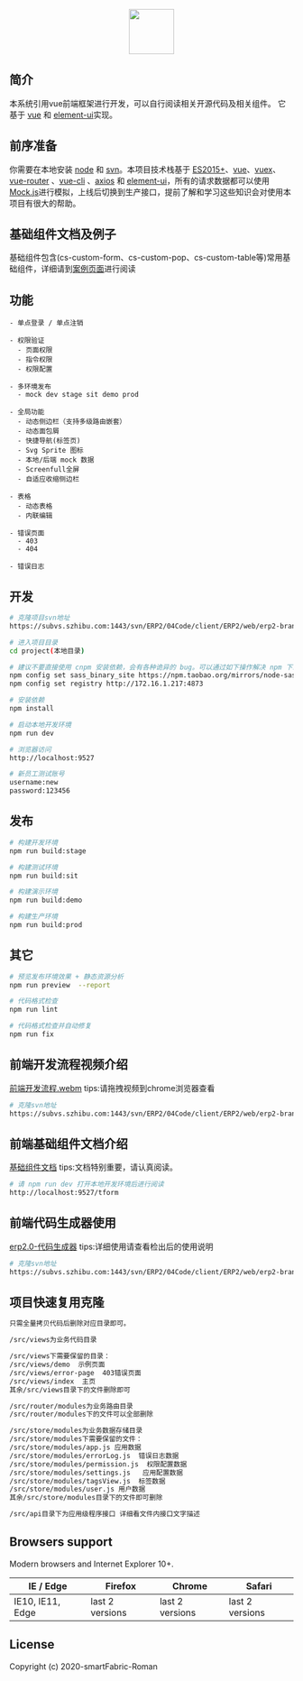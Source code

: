 <p align="center">
  <img width="80" src="https://dev-erp.szhibu.com/static/other/image/user.gif">
</p>


## 简介

本系统引用vue前端框架进行开发，可以自行阅读相关开源代码及相关组件。 它基于 [vue](https://github.com/vuejs/vue) 和 [element-ui](https://github.com/ElemeFE/element)实现。

## 前序准备

你需要在本地安装 [node](http://nodejs.org/) 和 [svn](https://www.visualsvn.com/visualsvn/download/tortoisesvn/)。本项目技术栈基于 [ES2015+](http://es6.ruanyifeng.com/)、[vue](https://cn.vuejs.org/index.html)、[vuex](https://vuex.vuejs.org/zh-cn/)、[vue-router](https://router.vuejs.org/zh-cn/) 、[vue-cli](https://github.com/vuejs/vue-cli) 、[axios](https://github.com/axios/axios) 和 [element-ui](https://github.com/ElemeFE/element)，所有的请求数据都可以使用[Mock.js](https://github.com/nuysoft/Mock)进行模拟，上线后切换到生产接口，提前了解和学习这些知识会对使用本项目有很大的帮助。

## 基础组件文档及例子

基础组件包含(cs-custom-form、cs-custom-pop、cs-custom-table等)常用基础组件，详细请到[案例页面](http://localhost:9527/tform)进行阅读

## 功能

```
- 单点登录 / 单点注销

- 权限验证
  - 页面权限
  - 指令权限
  - 权限配置

- 多环境发布
  - mock dev stage sit demo prod

- 全局功能
  - 动态侧边栏（支持多级路由嵌套）
  - 动态面包屑
  - 快捷导航(标签页)
  - Svg Sprite 图标
  - 本地/后端 mock 数据
  - Screenfull全屏
  - 自适应收缩侧边栏

- 表格
  - 动态表格
  - 内联编辑

- 错误页面
  - 403
  - 404

- 错误日志
```

## 开发

```bash
# 克隆项目svn地址
https://subvs.szhibu.com:1443/svn/ERP2/04Code/client/ERP2/web/erp2-branches/erp2-学习分支

# 进入项目目录
cd project(本地目录)

# 建议不要直接使用 cnpm 安装依赖，会有各种诡异的 bug。可以通过如下操作解决 npm 下载速度慢的问题
npm config set sass_binary_site https://npm.taobao.org/mirrors/node-sass/
npm config set registry http://172.16.1.217:4873

# 安装依赖
npm install

# 启动本地开发环境
npm run dev

# 浏览器访问
http://localhost:9527

# 新员工测试账号
username:new
password:123456
```

## 发布

```bash
# 构建开发环境
npm run build:stage

# 构建测试环境
npm run build:sit

# 构建演示环境
npm run build:demo

# 构建生产环境
npm run build:prod
```

## 其它

```bash
# 预览发布环境效果 + 静态资源分析
npm run preview  --report

# 代码格式检查
npm run lint

# 代码格式检查并自动修复
npm run fix
```

## 前端开发流程视频介绍
[前端开发流程.webm](https://subvs.szhibu.com:1443/svn/ERP2/04Code/client/ERP2/web/erp2-branches/erp2-前端开发流程) 
tips:请拖拽视频到chrome浏览器查看

```bash
# 克隆svn地址
https://subvs.szhibu.com:1443/svn/ERP2/04Code/client/ERP2/web/erp2-branches/erp2-前端开发流程
```

## 前端基础组件文档介绍
[基础组件文档](http://localhost:9527/tform) 
tips:文档特别重要，请认真阅读。

```bash
# 请 npm run dev 打开本地开发环境后进行阅读
http://localhost:9527/tform
```

## 前端代码生成器使用
[erp2.0-代码生成器](https://subvs.szhibu.com:1443/svn/ERP2/04Code/client/ERP2/web/erp2-branches/erp2-代码生成器) 
tips:详细使用请查看检出后的使用说明
```bash
# 克隆svn地址
https://subvs.szhibu.com:1443/svn/ERP2/04Code/client/ERP2/web/erp2-branches/erp2-代码生成器
```

## 项目快速复用克隆

```bash
只需全量拷贝代码后删除对应目录即可。

/src/views为业务代码目录

/src/views下需要保留的目录：
/src/views/demo  示例页面
/src/views/error-page  403错误页面
/src/views/index  主页
其余/src/views目录下的文件删除即可

/src/router/modules为业务路由目录
/src/router/modules下的文件可以全部删除

/src/store/modules为业务数据存储目录
/src/store/modules下需要保留的文件：
/src/store/modules/app.js 应用数据
/src/store/modules/errorLog.js  错误日志数据
/src/store/modules/permission.js  权限配置数据
/src/store/modules/settings.js   应用配置数据
/src/store/modules/tagsView.js  标签数据
/src/store/modules/user.js 用户数据
其余/src/store/modules目录下的文件即可删除

/src/api目录下为应用级程序接口 详细看文件内接口文字描述
```

## Browsers support

Modern browsers and Internet Explorer 10+.

| IE / Edge        | Firefox         | Chrome          | Safari          |
| ---------------- | --------------- | --------------- | --------------- |
| IE10, IE11, Edge | last 2 versions | last 2 versions | last 2 versions |

## License

Copyright (c) 2020-smartFabric-Roman

